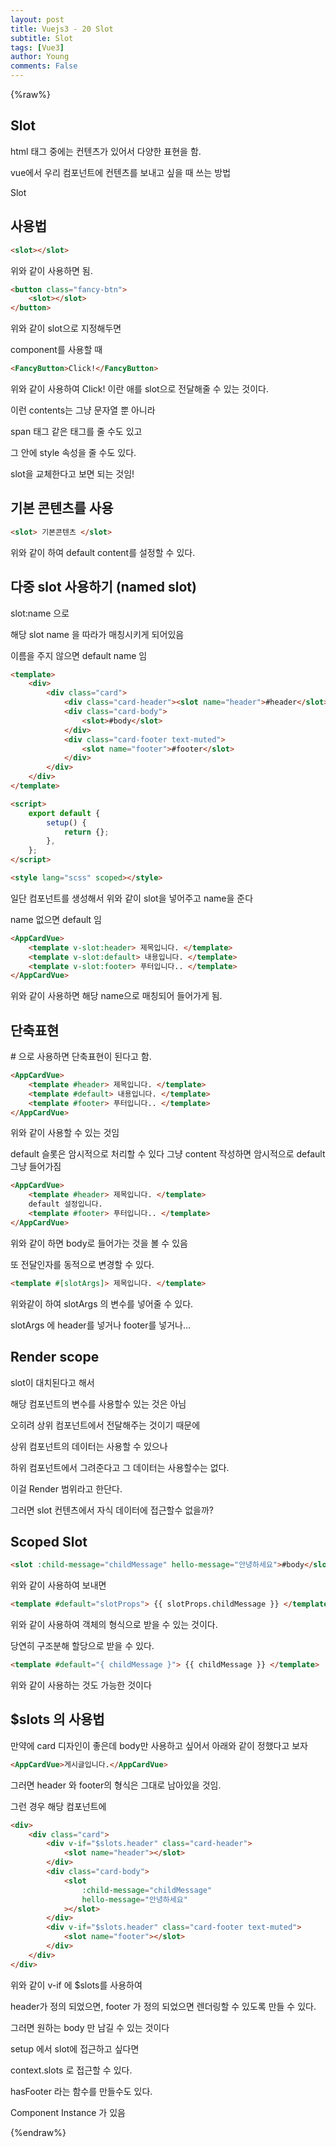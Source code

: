```yaml
---
layout: post
title: Vuejs3 - 20 Slot
subtitle: Slot
tags: [Vue3]
author: Young
comments: False
---
```


{%raw%}

## Slot

html 태그 중에는 컨텐츠가 있어서 다양한 표현을 함.

vue에서 우리 컴포넌트에 컨텐츠를 보내고 싶을 때 쓰는 방법

Slot

## 사용법

```html
<slot></slot>
```

위와 같이 사용하면 됨.

```html
<button class="fancy-btn">
	<slot></slot>
</button>
```

위와 같이 slot으로 지정해두면

component를 사용할 때

```html
<FancyButton>Click!</FancyButton>
```

위와 같이 사용하여 Click! 이란 애를 slot으로 전달해줄 수 있는 것이다.

이런 contents는 그냥 문자열 뿐 아니라

span 태그 같은 태그를 줄 수도 있고

그 안에 style 속성을 줄 수도 있다.

slot을 교체한다고 보면 되는 것임!

## 기본 콘텐츠를 사용

```html
<slot> 기본콘텐츠 </slot>
```

위와 같이 하여 default content를 설정할 수 있다.

## 다중 slot 사용하기 (named slot)

slot:name 으로

해당 slot name 을 따라가 매칭시키게 되어있음

이름을 주지 않으면 default name 임

```html
<template>
	<div>
		<div class="card">
			<div class="card-header"><slot name="header">#header</slot></div>
			<div class="card-body">
				<slot>#body</slot>
			</div>
			<div class="card-footer text-muted">
				<slot name="footer">#footer</slot>
			</div>
		</div>
	</div>
</template>

<script>
	export default {
		setup() {
			return {};
		},
	};
</script>

<style lang="scss" scoped></style>
```

일단 컴포넌트를 생성해서 위와 같이 slot을 넣어주고 name을 준다

name 없으면 default 임

```html
<AppCardVue>
	<template v-slot:header> 제목입니다. </template>
	<template v-slot:default> 내용입니다. </template>
	<template v-slot:footer> 푸터입니다.. </template>
</AppCardVue>
```

위와 같이 사용하면 해당 name으로 매칭되어 들어가게 됨.

## 단축표현

\# 으로 사용하면 단축표현이 된다고 함.

```html
<AppCardVue>
	<template #header> 제목입니다. </template>
	<template #default> 내용입니다. </template>
	<template #footer> 푸터입니다.. </template>
</AppCardVue>
```

위와 같이 사용할 수 있는 것임

default 슬롯은 암시적으로 처리할 수 있다
그냥 content 작성하면 암시적으로 default 그냥 들어가짐

```html
<AppCardVue>
	<template #header> 제목입니다. </template>
	default 설정입니다.
	<template #footer> 푸터입니다.. </template>
</AppCardVue>
```

위와 같이 하면 body로 들어가는 것을 볼 수 있음

또 전달인자를 동적으로 변경할 수 있다.

```html
<template #[slotArgs]> 제목입니다. </template>
```

위와같이 하여 slotArgs 의 변수를 넣어줄 수 있다.

slotArgs 에 header를 넣거나 footer를 넣거나...

## Render scope

slot이 대치된다고 해서

해당 컴포넌트의 변수를 사용할수 있는 것은 아님

오히려 상위 컴포넌트에서 전달해주는 것이기 때문에

상위 컴포넌트의 데이터는 사용할 수 있으나

하위 컴포넌트에서 그려준다고 그 데이터는 사용할수는 없다.

이걸 Render 범위라고 한단다.

그러면 slot 컨텐츠에서 자식 데이터에 접근할수 없을까?

## Scoped Slot

```html
<slot :child-message="childMessage" hello-message="안녕하세요">#body</slot>
```

위와 같이 사용하여 보내면

```html
<template #default="slotProps"> {{ slotProps.childMessage }} </template>
```

위와 같이 사용하여 객체의 형식으로 받을 수 있는 것이다.

당연히 구조분해 할당으로 받을 수 있다.

```html
<template #default="{ childMessage }"> {{ childMessage }} </template>
```

위와 같이 사용하는 것도 가능한 것이다

## $slots 의 사용법

만약에 card 디자인이 좋은데
body만 사용하고 싶어서 아래와 같이 정했다고 보자

```html
<AppCardVue>게시글입니다.</AppCardVue>
```

그러면 header 와 footer의 형식은 그대로 남아있을 것임.

그런 경우
해당 컴포넌트에

```html
<div>
	<div class="card">
		<div v-if="$slots.header" class="card-header">
			<slot name="header"></slot>
		</div>
		<div class="card-body">
			<slot
				:child-message="childMessage"
				hello-message="안녕하세요"
			></slot>
		</div>
		<div v-if="$slots.header" class="card-footer text-muted">
			<slot name="footer"></slot>
		</div>
	</div>
</div>
```

위와 같이 v-if 에 $slots를 사용하여

header가 정의 되었으면, footer 가 정의 되었으면
렌더링할 수 있도록 만들 수 있다.

그러면 원하는 body 만 남길 수 있는 것이다

setup 에서 slot에 접근하고 싶다면

context.slots 로 접근할 수 있다.

hasFooter 라는 함수를 만들수도 있다.

Component Instance
가 있음

{%endraw%}
